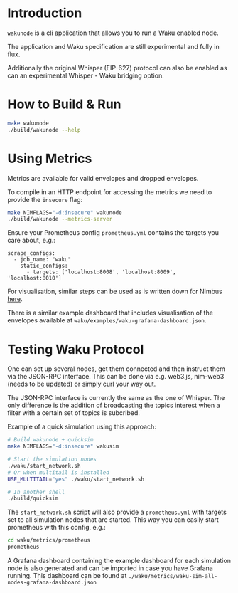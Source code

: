 # Introduction
`wakunode` is a cli application that allows you to run a
[Waku](https://github.com/vacp2p/specs/blob/master/waku.md) enabled node.

The application and Waku specification are still experimental and fully in flux.

Additionally the original Whisper (EIP-627) protocol can also be enabled as can
an experimental Whisper - Waku bridging option.

# How to Build & Run

```bash
make wakunode
./build/wakunode --help
```

# Using Metrics

Metrics are available for valid envelopes and dropped envelopes.

To compile in an HTTP endpoint for accessing the metrics we need to provide the
`insecure` flag:
```bash
make NIMFLAGS="-d:insecure" wakunode
./build/wakunode --metrics-server
```

Ensure your Prometheus config `prometheus.yml` contains the targets you care about, e.g.:

```
scrape_configs:
  - job_name: "waku"
    static_configs:
      - targets: ['localhost:8008', 'localhost:8009', 'localhost:8010']
```

For visualisation, similar steps can be used as is written down for Nimbus
[here](https://github.com/status-im/nimbus#metric-visualisation).

There is a similar example dashboard that includes visualisation of the
envelopes available at `waku/examples/waku-grafana-dashboard.json`.

# Testing Waku Protocol
One can set up several nodes, get them connected and then instruct them via the
JSON-RPC interface. This can be done via e.g. web3.js, nim-web3 (needs to be
updated) or simply curl your way out.

The JSON-RPC interface is currently the same as the one of Whisper. The only
difference is the addition of broadcasting the topics interest when a filter
with a certain set of topics is subcribed.

Example of a quick simulation using this approach:
```bash
# Build wakunode + quicksim
make NIMFLAGS="-d:insecure" wakusim

# Start the simulation nodes
./waku/start_network.sh
# Or when multitail is installed
USE_MULTITAIL="yes" ./waku/start_network.sh

# In another shell
./build/quicksim
```

The `start_network.sh` script will also provide a `prometheus.yml` with targets
set to all simulation nodes that are started. This way you can easily start
prometheus with this config, e.g.:

```bash
cd waku/metrics/prometheus
prometheus
```

A Grafana dashboard containing the example dashboard for each simulation node
is also generated and can be imported in case you have Grafana running.
This dashboard can be found at `./waku/metrics/waku-sim-all-nodes-grafana-dashboard.json`